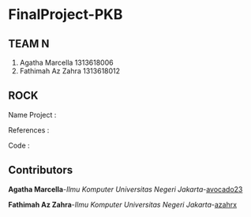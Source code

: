 # FinalProject-PKB
## TEAM N
1. Agatha Marcella   1313618006
2. Fathimah Az Zahra 1313618012
## ROCK
Name Project :

References :

Code :
## Contributors
**Agatha Marcella**-*Ilmu Komputer Universitas Negeri Jakarta*-[avocado23](https://github.com/avocado23)

**Fathimah Az Zahra**-*Ilmu Komputer Universitas Negeri Jakarta*-[azahrx](https://github.com/azahrx)
